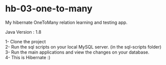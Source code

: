 # hb-03-one-to-many
My hibernate OneToMany relation learning and testing app.

Java Version : 1.8

1- Clone the project  
2- Run the sql scripts on your local MySQL server. (in the sql-scripts folder)  
3- Run the main applications and view the changes on your database.  
4- This is Hibernate :)  